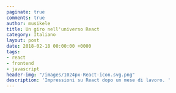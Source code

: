 ```yaml
---
paginate: true
comments: true
author: musikele
title: Un giro nell'universo React
category: Italiano
layout: post
date: 2018-02-18 00:00:00 +0000
tags:
- react
- frontend
- javascript
header-img: "/images/1024px-React-icon.svg.png"
description: 'Impressioni su React dopo un mese di lavoro. '
---
```

